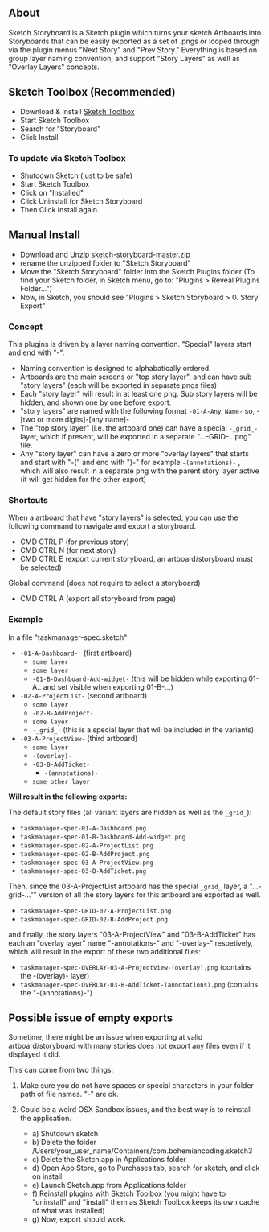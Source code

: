 
## About

Sketch Storyboard is a Sketch plugin which turns your sketch Artboards into Storyboards that can be easily exported as a set of .pngs or looped through via the plugin menus "Next Story" and "Prev Story." Everything is based on group layer naming convention, and support "Story Layers" as well as "Overlay Layers" concepts.

## Sketch Toolbox (Recommended)

- Download & Install [Sketch Toolbox](http://sketchtoolbox.com/)
- Start Sketch Toolbox
- Search for "Storyboard"
- Click Install

### To update via Sketch Toolbox

- Shutdown Sketch (just to be safe)
- Start Sketch Toolbox 
- Click on "Installed"
- Click Uninstall for Sketch Storyboard
- Then Click Install again.

## Manual Install

- Download and Unzip [sketch-storyboard-master.zip](https://github.com/BriteSnow/sketch-storyboard/archive/master.zip)
- rename the unzipped folder to "Sketch Storyboard"
- Move the "Sketch Storyboard" folder into the Sketch Plugins folder (To find your Sketch folder, in Sketch menu, go to: "Plugins > Reveal Plugins Folder...")
- Now, in Sketch, you should see "Plugins > Sketch Storyboard > 0. Story Export"

### Concept

This plugins is driven by a layer naming convention. "Special" layers start and end with "-". 

- Naming convention is designed to alphabatically ordered. 
- Artboards are the main screens or "top story layer", and can have sub "story layers" (each will be exported in separate pngs files)
- Each "story layer" will result in at least one png. Sub story layers will be hidden, and shown one by one before export.
- "story layers" are named with the following format ```-01-A-Any Name-``` so, -[two or more digits]-[any name]- 
- The "top story layer" (i.e. the artboard one) can have a special ```-_grid_-``` layer, which if present, will be exported in a separate "...-GRID-...png" file. 
- Any "story layer" can have a zero or more "overlay layers" that starts and start with "-(" and end with ")-" for example ```-(annotations)-``` , which will also result in a separate png with the parent story layer active (it will get hidden for the other export)

### Shortcuts

When a artboard that have "story layers" is selected, you can use the following command to navigate and export a storyboard.

- CMD CTRL P (for previous story)
- CMD CTRL N (for next story)
- CMD CTRL E (export current storyboard, an artboard/storyboard must be selected)

Global command (does not require to select a storyboard)

- CMD CTRL A (export all storyboard from page)


### Example

In a file "taskmanager-spec.sketch"

+ ```-01-A-Dashboard- ``` (first artboard)
    * ```some layer```
    * ```some layer```
    * ```-01-B-Dashboard-Add-widget-``` (this will be hidden while exporting 01-A.. and set visible when exporting 01-B-...)
+ ```-02-A-ProjectList-``` (second artboard)
    * ```some layer```
    * ```-02-B-AddProject-```
    * ```some layer```
    * ```-_grid_-``` (this is a special layer that will be included in the variants)
+ ```-03-A-ProjectView-``` (third artboard)
    * ```some layer```
    * ```-(overlay)-```
    * ```-03-B-AddTicket-```
        - ```-(annotations)-```
    * ```some other layer```

**Will result in the following exports:**

The default story files (all variant layers are hidden as well as the ```_grid_```): 
- ```taskmanager-spec-01-A-Dashboard.png```
- ```taskmanager-spec-01-B-Dashboard-Add-widget.png```
- ```taskmanager-spec-02-A-ProjectList.png```
- ```taskmanager-spec-02-B-AddProject.png```
- ```taskmanager-spec-03-A-ProjectView.png```
- ```taskmanager-spec-03-B-AddTicket.png```

Then, since the 03-A-ProjectList artboard has the special ```_grid_``` layer, a "...-grid-..."" version of all the story layers for this artboard are exported as well. 
- ```taskmanager-spec-GRID-02-A-ProjectList.png```
- ```taskmanager-spec-GRID-02-B-AddProject.png ```

and finally, the story layers "03-A-ProjectView" and "03-B-AddTicket" has each an "overlay layer" name "-annotations-" and "-overlay-" respetively, which will result in the export of these two additional files: 
- ```taskmanager-spec-OVERLAY-03-A-ProjectView-(overlay).png``` (contains the -(overlay)- layer)
- ```taskmanager-spec-OVERLAY-03-B-AddTicket-(annotations).png``` (contains the "-(annotations)-")


## Possible issue of empty exports

Sometime, there might be an issue when exporting at valid artboard/storyboard with many stories does not export any files even if it displayed it did. 

This can come from two things: 

1) Make sure you do not have spaces or special characters in your folder path of file names. "-" are ok. 

2) Could be a weird OSX Sandbox issues, and the best way is to reinstall the application. 
    
    - a) Shutdown sketch 
    - b) Delete the folder /Users/your_user_name/Containers/com.bohemiancoding.sketch3
    - c) Delete the Sketch.app in Applications folder
    - d) Open App Store, go to Purchases tab, search for sketch, and click on install
    - e) Launch Sketch.app from Applications folder
    - f) Reinstall plugins with Sketch Toolbox (you might have to "uninstall" and "install" them as Sketch Toolbox keeps its own cache of what was installed)
    - g) Now, export should work. 

